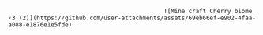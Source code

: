                                                 ![Mine craft Cherry biome ‹𝟹 (2)](https://github.com/user-attachments/assets/69eb66ef-e902-4faa-a088-e1876e1e5fde)
